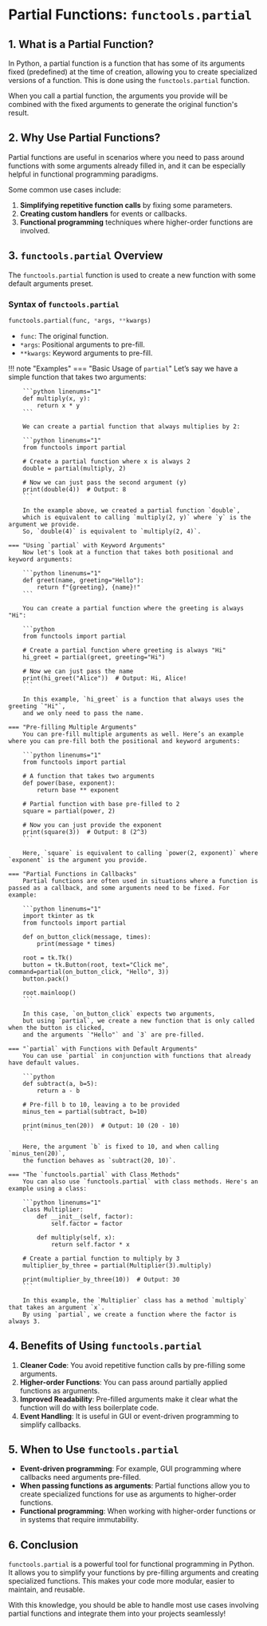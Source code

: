 # Partial Functions: `functools.partial`

## 1. What is a Partial Function?
In Python, a partial function is a function that has some of its arguments fixed (predefined) at the time of creation, allowing you to create specialized versions of a function. This is done using the `functools.partial` function.

When you call a partial function, the arguments you provide will be combined with the fixed arguments to generate the original function's result.

## 2. Why Use Partial Functions?
Partial functions are useful in scenarios where you need to pass around functions with some arguments already filled in, and it can be especially helpful in functional programming paradigms.

Some common use cases include:  
1. **Simplifying repetitive function calls** by fixing some parameters.  
2. **Creating custom handlers** for events or callbacks.  
3. **Functional programming** techniques where higher-order functions are involved.  

## 3. `functools.partial` Overview
The `functools.partial` function is used to create a new function with some default arguments preset.

### Syntax of `functools.partial`
```python
functools.partial(func, *args, **kwargs)
```

- `func`: The original function.  
- `*args`: Positional arguments to pre-fill.  
- `**kwargs`: Keyword arguments to pre-fill.  

!!! note "Examples"
    === "Basic Usage of `partial`"
        Let’s say we have a simple function that takes two arguments:

        ```python linenums="1"
        def multiply(x, y):
            return x * y
        ```

        We can create a partial function that always multiplies by 2:

        ```python linenums="1"
        from functools import partial

        # Create a partial function where x is always 2
        double = partial(multiply, 2)

        # Now we can just pass the second argument (y)
        print(double(4))  # Output: 8
        ```

        In the example above, we created a partial function `double`,  
        which is equivalent to calling `multiply(2, y)` where `y` is the argument we provide.  
        So, `double(4)` is equivalent to `multiply(2, 4)`.  

    === "Using `partial` with Keyword Arguments"
        Now let's look at a function that takes both positional and keyword arguments:

        ```python linenums="1"
        def greet(name, greeting="Hello"):
            return f"{greeting}, {name}!"
        ```

        You can create a partial function where the greeting is always "Hi":

        ```python
        from functools import partial

        # Create a partial function where greeting is always "Hi"
        hi_greet = partial(greet, greeting="Hi")

        # Now we can just pass the name
        print(hi_greet("Alice"))  # Output: Hi, Alice!
        ```

        In this example, `hi_greet` is a function that always uses the greeting `"Hi"`,  
        and we only need to pass the name.

    === "Pre-filling Multiple Arguments"
        You can pre-fill multiple arguments as well. Here’s an example where you can pre-fill both the positional and keyword arguments:

        ```python linenums="1"
        from functools import partial

        # A function that takes two arguments
        def power(base, exponent):
            return base ** exponent

        # Partial function with base pre-filled to 2
        square = partial(power, 2)

        # Now you can just provide the exponent
        print(square(3))  # Output: 8 (2^3)
        ```

        Here, `square` is equivalent to calling `power(2, exponent)` where `exponent` is the argument you provide.

    === "Partial Functions in Callbacks"
        Partial functions are often used in situations where a function is passed as a callback, and some arguments need to be fixed. For example:

        ```python linenums="1"
        import tkinter as tk
        from functools import partial

        def on_button_click(message, times):
            print(message * times)

        root = tk.Tk()
        button = tk.Button(root, text="Click me", command=partial(on_button_click, "Hello", 3))
        button.pack()

        root.mainloop()
        ```

        In this case, `on_button_click` expects two arguments,  
        but using `partial`, we create a new function that is only called when the button is clicked,  
        and the arguments `"Hello"` and `3` are pre-filled.  

    === "`partial` with Functions with Default Arguments"
        You can use `partial` in conjunction with functions that already have default values.

        ```python
        def subtract(a, b=5):
            return a - b

        # Pre-fill b to 10, leaving a to be provided
        minus_ten = partial(subtract, b=10)

        print(minus_ten(20))  # Output: 10 (20 - 10)
        ```

        Here, the argument `b` is fixed to 10, and when calling `minus_ten(20)`,  
        the function behaves as `subtract(20, 10)`.  

    === "The `functools.partial` with Class Methods"
        You can also use `functools.partial` with class methods. Here's an example using a class:

        ```python linenums="1"
        class Multiplier:
            def __init__(self, factor):
                self.factor = factor

            def multiply(self, x):
                return self.factor * x

        # Create a partial function to multiply by 3
        multiplier_by_three = partial(Multiplier(3).multiply)

        print(multiplier_by_three(10))  # Output: 30
        ```

        In this example, the `Multiplier` class has a method `multiply` that takes an argument `x`.  
        By using `partial`, we create a function where the factor is always 3.  

## 4. Benefits of Using `functools.partial`
1. **Cleaner Code**: You avoid repetitive function calls by pre-filling some arguments.
2. **Higher-order Functions**: You can pass around partially applied functions as arguments.
3. **Improved Readability**: Pre-filled arguments make it clear what the function will do with less boilerplate code.
4. **Event Handling**: It is useful in GUI or event-driven programming to simplify callbacks.

## 5. When to Use `functools.partial`
- **Event-driven programming**: For example, GUI programming where callbacks need arguments pre-filled.
- **When passing functions as arguments**: Partial functions allow you to create specialized functions for use as arguments to higher-order functions.
- **Functional programming**: When working with higher-order functions or in systems that require immutability.

## 6. Conclusion
`functools.partial` is a powerful tool for functional programming in Python. It allows you to simplify your functions by pre-filling arguments and creating specialized functions. This makes your code more modular, easier to maintain, and reusable.

With this knowledge, you should be able to handle most use cases involving partial functions and integrate them into your projects seamlessly!